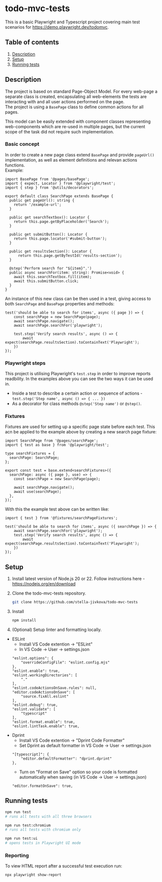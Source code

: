 # todo-mvc-tests

This is a basic Playwright and Typescript project covering main test scenarios for https://demo.playwright.dev/todomvc.

## Table of contents

 1. [Description](#description)
 2. [Setup](#setup)
 3. [Running tests](#running-tests)
 
## Description

The project is based on standard Page-Object Model.
For every web-page a separate class is created, encapsulating all web-elements the tests are interacting with and all user actions performed on the page.  
The project is using a ```BasePage``` class to define common actions for all pages.

This model can be easily extended with component classes representing web-components which are re-used in multiple pages, but the current scope of the task did not require such implementation.

### Basic concept

In order to create a new page class extend ```BasePage``` and provide ```pageUrl()``` implementation, as well as element definitions and relevan actions functions.   
Example:
```
import BasePage from '@pages/basePage';
import { expect, Locator } from '@playwright/test';
import { step } from '@utils/decorators';

export default class SearchPage extends BasePage {
  public get pageUrl(): string {
    return '/example-url';
  }

  public get searchTextbox(): Locator {
    return this.page.getByPlaceholder('Search');
  }

  public get submitButton(): Locator {
    return this.page.locator('#submit-button');
  }
  
  public get resultsSection(): Locator {
      return this.page.getByTestId('results-section');
  }

  @step('Perform search for "${item}".')
  public async searchFor(item: string): Promise<void> {
    await this.searchTextbox.fill(item);
    await this.submitButton.click;
  }
}

```

An instance of this new class can be then used in a test, giving access to both `SearchPage` and `BasePage` properties and methods:
```
test('should be able to search for items', async ({ page }) => {
    const searchPage = new SearchPage(page);
    await searchPage.navigate();
    await searchPage.searchFor('playwright');
    
    test.step('Verify search results', async () => {
        await expect(searchPage.resultsSection).toContainText('Playwright');
    })
});
```

### Playwright steps

This project is utilising Playwright's ```test.step``` in order to improve reports readbility. In the examples above you can see the two ways it can be used in.  
* Inside a test to describe a certain action or sequence of actions - ```test.step('Step name', async () => { ... })```
* As a decorator for class methods ```@step('Step name')``` or ```@step()```.

### Fixtures
Fixtures are used for setting up a specific page state before each test. This acn be applied to the example above by creating a new search page fixture:
```
import SearchPage from '@pages/searchPage';
import { test as base } from '@playwright/test';

type searchFixtures = {
  searchPage: SearchPage;
};

export const test = base.extend<searchFixtures>({
  searchPage: async ({ page }, use) => {
    const searchPage = new SearchPage(page);

    await searchPage.navigate();
    await use(searchPage);
  },
});
```

With this the example test above can be written like:
```
import { test } from '@fixtures/searchPageFixtures';

test('should be able to search for items', async ({ searchPage }) => {
    await searchPage.searchFor('playwright');
    test.step('Verify search results', async () => {
        await expect(searchPage.resultsSection).toContainText('Playwright');
    })
});
```

## Setup

1. Install latest version of Node.js 20 or 22. Follow instructions here - https://nodejs.org/en/download
2. Clone the todo-mvc-tests repository.

   ```bash
   git clone https://github.com/stella-jivkova/todo-mvc-tests
   ```
3. Install

   ```bash
   npm install
   ```
4. (Optional) Setup linter and formatting locally.  
* ESLint  
    * Install VS Code extention -> "ESLint"
    * In VS Code -> User -> settings.json
    ```
    "eslint.options": {
        "overrideConfigFile": "eslint.config.mjs"
    },
    "eslint.enable": true,
    "eslint.workingDirectories": [
        "."
    ],
    "eslint.codeActionsOnSave.rules": null,
    "editor.codeActionsOnSave": [
        "source.fixAll.eslint"
    ],
    "eslint.debug": true,
    "eslint.validate": [
        "typescript"
    ],
    "eslint.format.enable": true,
    "eslint.lintTask.enable": true,
    ```
* Dprint
    * Install VS Code extention -> "Dprint Code Formatter"
    * Set Dprint as default formatter in VS Code -> User -> settings.json
    ```
    "[typescript]": {
        "editor.defaultFormatter": "dprint.dprint"
    },
    ```
    * Turn on "Format on Save" option so your code is formatted automatically when saving (in VS Code -> User -> settings.json)
    ```
    "editor.formatOnSave": true,
    ```

## Running tests

   ```bash
   npm run test
   # runs all tests with all three browsers
   
   npm run test:chromium
   # runs all tests with chromium only
   
   npm run test:ui
   # opens tests in Playwright UI mode
   ```

### Reporting

To view HTML report after a successful test execution run:
``` 
npx playwright show-report
```

